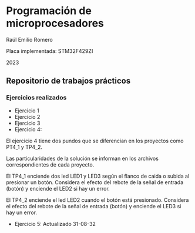 # Programación de microprocesadores

Raúl Emilio Romero

Placa implementada: STM32F429ZI

2023

## Repositorio de trabajos prácticos

### Ejercicios realizados

- Ejercicio 1
- Ejercicio 2
- Ejercicio 3
- Ejercicio 4:
 
El ejercicio 4 tiene dos pundos que se diferencian en los proyectos como PT4_1 y TP4_2. 

Las particularidades de la solución se informan en los archivos correspondientes de cada proyecto.

El TP4_1 enciende dos led LED1 y LED3 según el flanco de caida o subida al presionar un botón. Considera el efecto del rebote de la señal de entrada (botón) y enciende el LED2 si hay un error.

El TP4_2 enciende el led LED2 cuando el botón está presionado. Considera el efecto del rebote de la señal de entrada (botón) y enciende el LED3 si hay un error.

- Ejercicio 5: Actualizado 31-08-32
 
